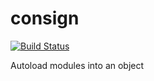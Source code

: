 # consign

[![Build Status](https://travis-ci.org/jarradseers/consign.svg?branch=develop)](https://travis-ci.org/jarradseers/consign)

Autoload modules into an object

